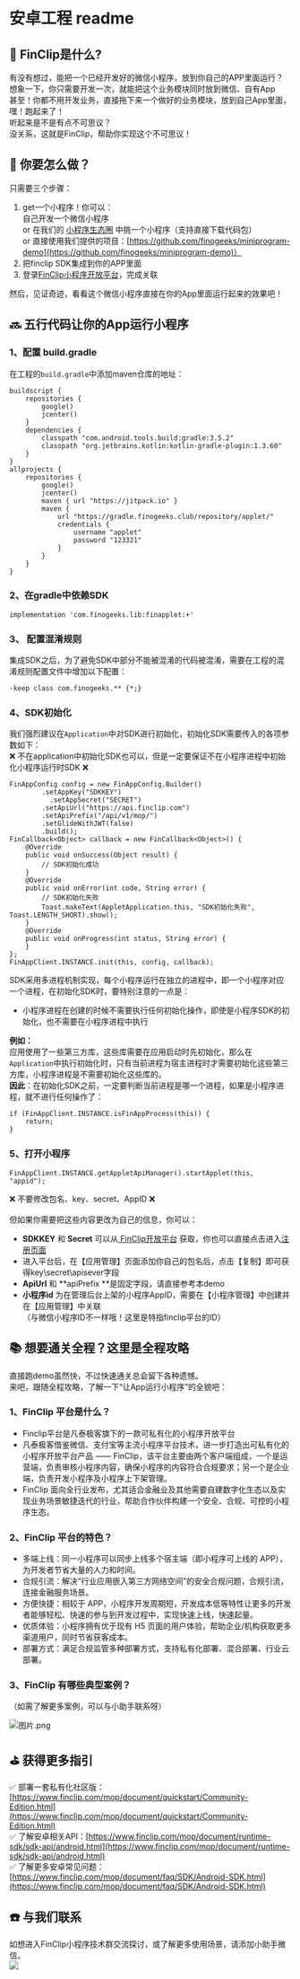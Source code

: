 # 安卓工程 readme

<a name="ulvpb"></a>
## 🤩 FinClip是什么?
有没有想过，能把一个已经开发好的微信小程序，放到你自己的APP里面运行？<br />想象一下，你只需要开发一次，就能把这个业务模块同时放到微信、自有App<br />甚至！你都不用开发业务，直接拖下来一个做好的业务模块，放到自己App里面，嘿！跑起来了！<br />听起来是不是有点不可思议？<br />没关系，这就是FinClip，帮助你实现这个不可思议！<br />

<a name="y9LBK"></a>
## 🤔 你要怎么做？<br />
只需要三个步骤：

1. get一个小程序！你可以：<br />自己开发一个微信小程序<br />or 在我们的 [小程序生态圈](https://mp.finogeeks.com/#/ecosystem) 中挑一个小程序（支持直接下载代码包）<br />or 直接使用我们提供的项目：[https://github.com/finogeeks/miniprogram-demo](https://github.com/finogeeks/miniprogram-demo)）
1. 把finclip SDK集成到你的APP里面
1. 登录[FinClip小程序开放平台](https://finclip.com/#/home)，完成关联

然后，见证奇迹，看看这个微信小程序直接在你的App里面运行起来的效果吧！<br />

<a name="TaX3b"></a>
## 🔜 五行代码让你的App运行小程序
<a name="imw25"></a>
### 1、配置 build.gradle
在工程的`build.gradle`中添加maven仓库的地址：
```
buildscript {
    repositories {
        google()
        jcenter()
    }
    dependencies {
        classpath "com.android.tools.build:gradle:3.5.2"
        classpath "org.jetbrains.kotlin:kotlin-gradle-plugin:1.3.60"
    }
}
allprojects {
    repositories {
        google()
        jcenter()
        maven { url "https://jitpack.io" }
        maven {
            url "https://gradle.finogeeks.club/repository/applet/"
            credentials {
                username "applet"
                password "123321"
            }
        }
    }
}
```
<a name="62q3i"></a>
### 2、在gradle中依赖SDK
```
implementation 'com.finogeeks.lib:finapplet:+'
```
<a name="zeaRN"></a>
### 3、 配置混淆规则
集成SDK之后，为了避免SDK中部分不能被混淆的代码被混淆，需要在工程的混淆规则配置文件中增加以下配置：
```
-keep class com.finogeeks.** {*;}
```
<a name="C5AUZ"></a>
### 4、SDK初始化
我们强烈建议在`Application`中对SDK进行初始化，初始化SDK需要传入的各项参数如下：<br />❌ 不在application中初始化SDK也可以，但是一定要保证不在小程序进程中初始化小程序运行时SDK ❌
```
FinAppConfig config = new FinAppConfig.Builder()
        .setAppKey("SDKKEY")
	      .setAppSecret("SECRET")
        .setApiUrl("https://api.finclip.com")
        .setApiPrefix("/api/v1/mop/")
        .setGlideWithJWT(false)
        .build();
FinCallback<Object> callback = new FinCallback<Object>() {
    @Override
    public void onSuccess(Object result) {
        // SDK初始化成功
    }
    @Override
    public void onError(int code, String error) {
        // SDK初始化失败
        Toast.makeText(AppletApplication.this, "SDK初始化失败", Toast.LENGTH_SHORT).show();
    }
    @Override
    public void onProgress(int status, String error) {
    }
};
FinAppClient.INSTANCE.init(this, config, callback);
```
SDK采用多进程机制实现，每个小程序运行在独立的进程中，即一个小程序对应一个进程，在初始化SDK时，要特别注意的一点是：

- 小程序进程在创建的时候不需要执行任何初始化操作，即使是小程序SDK的初始化，也不需要在小程序进程中执行

**例如：**<br />应用使用了一些第三方库，这些库需要在应用启动时先初始化，那么在`Application`中执行初始化时，只有当前进程为宿主进程时才需要初始化这些第三方库，小程序进程是不需要初始化这些库的。<br />**因此**：在初始化SDK之前，一定要判断当前进程是哪一个进程，如果是小程序进程，就不进行任何操作了：
```
if (FinAppClient.INSTANCE.isFinAppProcess(this)) {
    return;
}
```
<a name="N63X1"></a>
### 5、打开小程序
```
FinAppClient.INSTANCE.getAppletApiManager().startApplet(this, "appid");
```
❌ 不要修改包名、key、secret、AppID ❌<br />
<br />但如果你需要把这些内容更改为自己的信息，你可以：

- **SDKKEY** 和 **Secret** 可以从[ FinClip开放平台](https://finclip.com/#/home) 获取，你也可以直接点击进入[注册页面](https://finclip.com/#/register)
- 进入平台后，在【应用管理】页面添加你自己的包名后，点击【复制】即可获得key\secret\apisever字段<br />
- **ApiUrl** 和 **apiPrefix **是固定字段，请直接参考本demo
- **小程序id** 为在管理后台上架的小程序AppID，需要在【小程序管理】中创建并在【应用管理】中关联 <br />（与微信小程序ID不一样哦！这里是特指finclip平台的ID）



<a name="GZU3P"></a>
## 📚 想要通关全程？这里是全程攻略
直接跑demo虽然快，不过快速通关总会留下各种遗憾。<br />来吧，跟随全程攻略，了解一下“让App运行小程序”的全貌吧：
<a name="Ri882"></a>
### 1、FinClip 平台是什么？

- Finclip平台是凡泰极客旗下的一款可私有化的小程序开放平台<br />
- 凡泰极客借鉴微信、支付宝等主流小程序平台技术，进一步打造出可私有化的小程序开放平台产品 —— FinClip，该平台主要由两个客户端组成，一个是运营端，负责审核小程序内容，确保小程序的内容符合合规要求；另一个是企业端，负责开发小程序及小程序上下架管理。
- FinClip 面向全行业发布，尤其适合金融业及其他需要自建数字化生态以及实现业务场景敏捷迭代的行业，帮助合作伙伴构建一个安全、合规、可控的小程序生态。
<a name="sx7EX"></a>
### 2、FinClip 平台的特色？

- 多端上线：同一小程序可以同步上线多个宿主端（即小程序可上线的 APP），为开发者节省大量的人力和时间。
- 合规引流：解决“行业应用嵌入第三方网络空间”的安全合规问题，合规引流，连接金融服务场景。
- 方便快捷：相较于 APP，小程序开发周期短，开发成本低等特性让更多的开发者能够轻松、快速的参与到开发过程中，实现快速上线，快速起量。
- 优质体验：小程序拥有优于现有 H5 页面的用户体验，帮助企业/机构获取更多渠道用户，同时节省获客成本。
- 部署方式：满足合规监管多种部署方式，支持私有化部署、混合部署、行业云部署。
<a name="l5pz3"></a>
### 3、FinClip 有哪些典型案例？
（如需了解更多案例，可以与小助手联系呀）

![图片.png](yippi.jpeg)
<a name="2VK7o"></a>

## ⛳️ 获得更多指引
✅ 部署一套私有化社区版：[https://www.finclip.com/mop/document/quickstart/Community-Edition.html](https://www.finclip.com/mop/document/quickstart/Community-Edition.html)<br />✅ 了解安卓相关API：[https://www.finclip.com/mop/document/runtime-sdk/sdk-api/android.html](https://www.finclip.com/mop/document/runtime-sdk/sdk-api/android.html)<br />✅ 了解更多安卓常见问题：[https://www.finclip.com/mop/document/faq/SDK/Android-SDK.html](https://www.finclip.com/mop/document/faq/SDK/Android-SDK.html)<br />

<a name="9K1zU"></a>
## ☎️ 与我们联系
如想进入FinClip小程序技术群交流探讨，或了解更多使用场景，请添加小助手微信。<br />![](demo_readme2.png)
